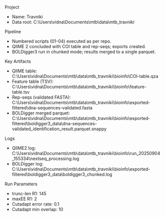 ﻿Project
- Name: Travniki
- Data root: C:\Users\vidna\Documents\mtb\data\mtb_travniki

Pipeline
- Numbered scripts (01-04) executed as per repo.
- QIIME 2 concluded with COI table and rep-seqs; exports created.
- BOLDigger3 run in chunked mode; results merged to a single parquet.

Key Artifacts
- QIIME table: C:\Users\vidna\Documents\mtb\data\mtb_travniki\bioinfo\COI-table.qza
- Feature table (TSV): C:\Users\vidna\Documents\mtb\data\mtb_travniki\bioinfo\feature-table.tsv
- Rep-seqs (validated FASTA): C:\Users\vidna\Documents\mtb\data\mtb_travniki\bioinfo\exported-filtered\dna-sequences-validated.fasta
- BOLDigger merged parquet: C:\Users\vidna\Documents\mtb\data\mtb_travniki\bioinfo\exported-filtered\boldigger3_data\dna-sequences-validated_identification_result.parquet.snappy

Logs
- QIIME2 log: C:\Users\vidna\Documents\mtb\data\mtb_travniki\bioinfo\run_20250904_155334\nextseq_processing.log
- BOLDigger log: C:\Users\vidna\Documents\mtb\data\mtb_travniki\bioinfo\exported-filtered\boldigger3_data\boldigger3_chunked.log

Run Parameters
- trunc-len R1: 145
- maxEE R1: 2
- Cutadapt error rate: 0.1
- Cutadapt min overlap: 10
